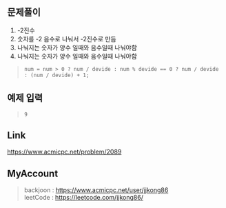## 문제풀이
 1. -2진수
 2. 숫자를 -2 음수로 나눠서 -2진수로 만듬
 3. 나눠지는 숫자가 양수 일때와 음수일때 나눠야함
 4. 나눠지는 숫자가 양수 일때와 음수일때 나눠야함
 
 
 
> ```
> num = num > 0 ? num / devide : num % devide == 0 ? num / devide : (num / devide) + 1;
> ```

## 예제 입력
> ```
> 9
> ```

## Link
https://www.acmicpc.net/problem/2089

## MyAccount

> backjoon : <https://www.acmicpc.net/user/jjkong86>  
> leetCode : <https://leetcode.com/jjkong86/>
